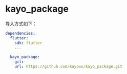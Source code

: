 # kayo_package


导入方式如下：

``` yml
dependencies:
  flutter:
    sdk: flutter
    ...
   
  kayo_package:
    git:
    url: https://github.com/kayoxu/kayo_package.git
```
